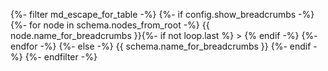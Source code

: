 {%- filter md_escape_for_table -%}
{%- if config.show_breadcrumbs -%}
  {%- for node in schema.nodes_from_root -%}
    {{ node.name_for_breadcrumbs }}{%- if not loop.last %} > {% endif -%}
  {%- endfor -%}
{%- else -%}
  {{ schema.name_for_breadcrumbs }}
{%- endif -%}
{%- endfilter -%}
